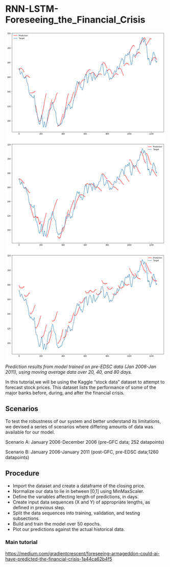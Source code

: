# RNN-LSTM-Foreseeing_the_Financial_Crisis

<p align="center">
  <img src="https://github.com/EXJUSTICE/RNN-LSTM-Foreseeing_the_Financial_Crisis/blob/master/RNNresults.png" >
  
  
  <em> Prediction results from model trained on pre-EDSC data (Jan 2006-Jan 2011), using moving average data over 20, 40, and 80 days.</em>
</p>

In this tutorial,we will be using the Kaggle “stock data” dataset to attempt to forecast stock prices. This dataset lists the performance of some of the major banks before, during, and after the financial crisis.

## Scenarios
To test the robustness of our system and better understand its limitations, we devised a series of scenarios where differing amounts of data was available for our model.

Scenario A: January 2006-December 2006 (pre-GFC data; 252 datapoints)


Scenario B: January 2006-January 2011 (post-GFC, pre-EDSC data;1260 datapoints)

## Procedure

* Import the dataset and create a dataframe of the closing price.
* Normalize our data to lie in between [0,1] using MinMaxScaler.
* Define the variables affecting length of predictions, in days.
* Create input data sequences (X and Y) of appropriate lengths, as defined in previous step.
* Split the data sequences into training, validation, and testing subsections.
* Build and train the model over 50 epochs.
* Plot our predictions against the actual historical data.

### Main tutorial

https://medium.com/gradientcrescent/foreseeing-armageddon-could-ai-have-predicted-the-financial-crisis-1a44ca62b4f5
